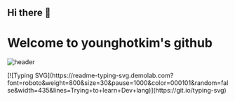 ## Hi there 👋

</div>
  <h1>Welcome to younghotkim's github</h1>
</div>

![header](https://capsule-render.vercel.app/api?type=venom&color=auto&height=300&section=header&text=Hello%20Hello&fontSize=90%)

</div>
[![Typing SVG](https://readme-typing-svg.demolab.com?font=roboto&weight=800&size=30&pause=1000&color=000101&random=false&width=435&lines=Trying+to+learn+Dev+lang)](https://git.io/typing-svg)
</div>
<!--
**younghotkim/younghotkim** is a ✨ _special_ ✨ repository because its `README.md` (this file) appears on your GitHub profile.

Here are some ideas to get you started:

- 🔭 I’m currently working on ...
- 🌱 I’m currently learning ...
- 👯 I’m looking to collaborate on ...
- 🤔 I’m looking for help with ...
- 💬 Ask me about ...
- 📫 How to reach me: ...
- 😄 Pronouns: ...
- ⚡ Fun fact: ...
-->
